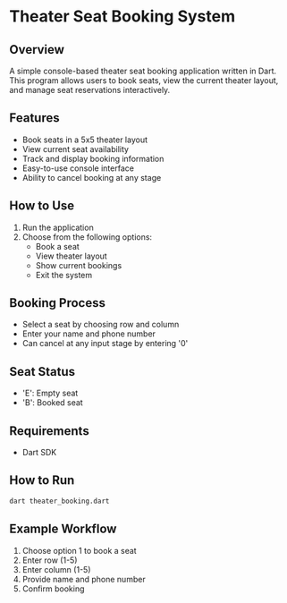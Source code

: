 # Theater Seat Booking System

## Overview
A simple console-based theater seat booking application written in Dart. This program allows users to book seats, view the current theater layout, and manage seat reservations interactively.

## Features
- Book seats in a 5x5 theater layout
- View current seat availability
- Track and display booking information
- Easy-to-use console interface
- Ability to cancel booking at any stage

## How to Use
1. Run the application
2. Choose from the following options:
   - Book a seat
   - View theater layout
   - Show current bookings
   - Exit the system

## Booking Process
- Select a seat by choosing row and column
- Enter your name and phone number
- Can cancel at any input stage by entering '0'

## Seat Status
- 'E': Empty seat
- 'B': Booked seat

## Requirements
- Dart SDK

## How to Run
```bash
dart theater_booking.dart
```

## Example Workflow
1. Choose option 1 to book a seat
2. Enter row (1-5)
3. Enter column (1-5)
4. Provide name and phone number
5. Confirm booking
